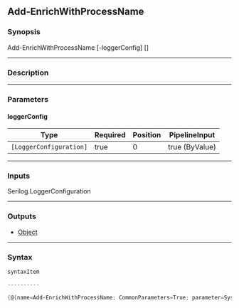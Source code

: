Add-EnrichWithProcessName
-------------------------

### Synopsis

Add-EnrichWithProcessName [-loggerConfig] <LoggerConfiguration> [<CommonParameters>]

---

### Description

---

### Parameters
#### **loggerConfig**

|Type                   |Required|Position|PipelineInput |
|-----------------------|--------|--------|--------------|
|`[LoggerConfiguration]`|true    |0       |true (ByValue)|

---

### Inputs
Serilog.LoggerConfiguration

---

### Outputs
* [Object](https://learn.microsoft.com/en-us/dotnet/api/System.Object)

---

### Syntax
```PowerShell
syntaxItem
```
```PowerShell
----------
```
```PowerShell
{@{name=Add-EnrichWithProcessName; CommonParameters=True; parameter=System.Object[]}}
```
